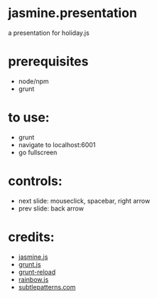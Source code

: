 jasmine.presentation
====================

a presentation for holiday.js

prerequisites
======================
- node/npm
- grunt

to use:
=============
- grunt
- navigate to localhost:6001
- go fullscreen

controls:
===========
- next slide: mouseclick, spacebar, right arrow 
- prev slide: back arrow

credits:
=================
- [jasmine.js](http://pivotal.github.com/jasmine/)
- [grunt.js](https://github.com/gruntjs/grunt)
- [grunt-reload](https://github.com/webxl/grunt-reload)
- [rainbow.js](http://craig.is/making/rainbows/)
- [subtlepatterns.com](http://subtlepatterns.com/)